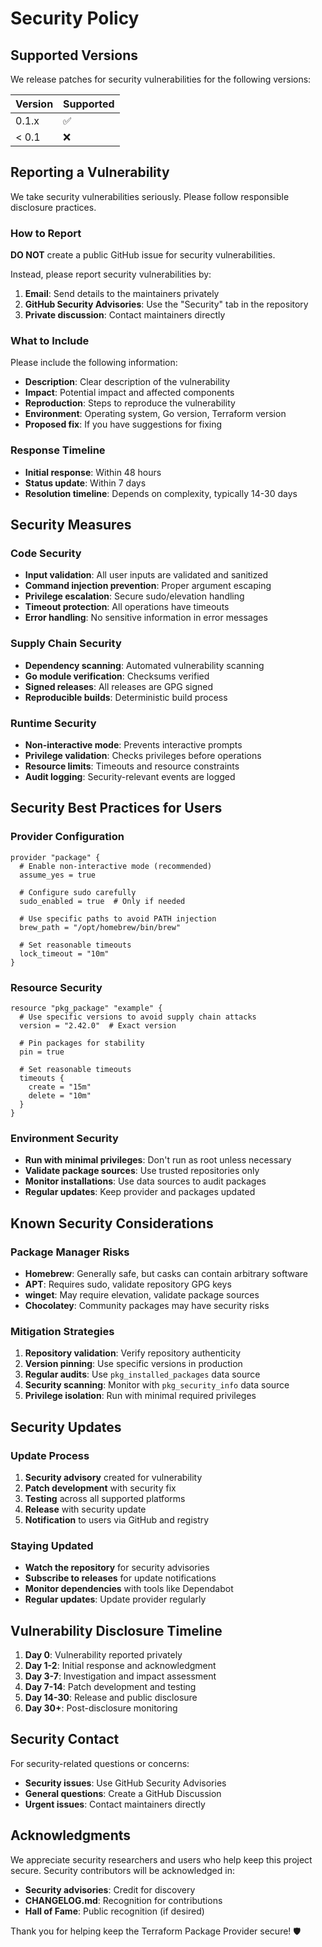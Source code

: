 # Security Policy

## Supported Versions

We release patches for security vulnerabilities for the following versions:

| Version | Supported          |
| ------- | ------------------ |
| 0.1.x   | :white_check_mark: |
| < 0.1   | :x:                |

## Reporting a Vulnerability

We take security vulnerabilities seriously. Please follow responsible disclosure practices.

### How to Report

**DO NOT** create a public GitHub issue for security vulnerabilities.

Instead, please report security vulnerabilities by:

1. **Email**: Send details to the maintainers privately
2. **GitHub Security Advisories**: Use the "Security" tab in the repository
3. **Private discussion**: Contact maintainers directly

### What to Include

Please include the following information:

- **Description**: Clear description of the vulnerability
- **Impact**: Potential impact and affected components
- **Reproduction**: Steps to reproduce the vulnerability
- **Environment**: Operating system, Go version, Terraform version
- **Proposed fix**: If you have suggestions for fixing

### Response Timeline

- **Initial response**: Within 48 hours
- **Status update**: Within 7 days
- **Resolution timeline**: Depends on complexity, typically 14-30 days

## Security Measures

### Code Security

- **Input validation**: All user inputs are validated and sanitized
- **Command injection prevention**: Proper argument escaping
- **Privilege escalation**: Secure sudo/elevation handling
- **Timeout protection**: All operations have timeouts
- **Error handling**: No sensitive information in error messages

### Supply Chain Security

- **Dependency scanning**: Automated vulnerability scanning
- **Go module verification**: Checksums verified
- **Signed releases**: All releases are GPG signed
- **Reproducible builds**: Deterministic build process

### Runtime Security

- **Non-interactive mode**: Prevents interactive prompts
- **Privilege validation**: Checks privileges before operations
- **Resource limits**: Timeouts and resource constraints
- **Audit logging**: Security-relevant events are logged

## Security Best Practices for Users

### Provider Configuration

```hcl
provider "package" {
  # Enable non-interactive mode (recommended)
  assume_yes = true
  
  # Configure sudo carefully
  sudo_enabled = true  # Only if needed
  
  # Use specific paths to avoid PATH injection
  brew_path = "/opt/homebrew/bin/brew"
  
  # Set reasonable timeouts
  lock_timeout = "10m"
}
```

### Resource Security

```hcl
resource "pkg_package" "example" {
  # Use specific versions to avoid supply chain attacks
  version = "2.42.0"  # Exact version
  
  # Pin packages for stability
  pin = true
  
  # Set reasonable timeouts
  timeouts {
    create = "15m"
    delete = "10m"
  }
}
```

### Environment Security

- **Run with minimal privileges**: Don't run as root unless necessary
- **Validate package sources**: Use trusted repositories only
- **Monitor installations**: Use data sources to audit packages
- **Regular updates**: Keep provider and packages updated

## Known Security Considerations

### Package Manager Risks

- **Homebrew**: Generally safe, but casks can contain arbitrary software
- **APT**: Requires sudo, validate repository GPG keys
- **winget**: May require elevation, validate package sources
- **Chocolatey**: Community packages may have security risks

### Mitigation Strategies

1. **Repository validation**: Verify repository authenticity
2. **Version pinning**: Use specific versions in production
3. **Regular audits**: Use `pkg_installed_packages` data source
4. **Security scanning**: Monitor with `pkg_security_info` data source
5. **Privilege isolation**: Run with minimal required privileges

## Security Updates

### Update Process

1. **Security advisory** created for vulnerability
2. **Patch development** with security fix
3. **Testing** across all supported platforms
4. **Release** with security update
5. **Notification** to users via GitHub and registry

### Staying Updated

- **Watch the repository** for security advisories
- **Subscribe to releases** for update notifications
- **Monitor dependencies** with tools like Dependabot
- **Regular updates**: Update provider regularly

## Vulnerability Disclosure Timeline

1. **Day 0**: Vulnerability reported privately
2. **Day 1-2**: Initial response and acknowledgment
3. **Day 3-7**: Investigation and impact assessment
4. **Day 7-14**: Patch development and testing
5. **Day 14-30**: Release and public disclosure
6. **Day 30+**: Post-disclosure monitoring

## Security Contact

For security-related questions or concerns:

- **Security issues**: Use GitHub Security Advisories
- **General questions**: Create a GitHub Discussion
- **Urgent issues**: Contact maintainers directly

## Acknowledgments

We appreciate security researchers and users who help keep this project secure. Security contributors will be acknowledged in:

- **Security advisories**: Credit for discovery
- **CHANGELOG.md**: Recognition for contributions
- **Hall of Fame**: Public recognition (if desired)

Thank you for helping keep the Terraform Package Provider secure! 🛡️
